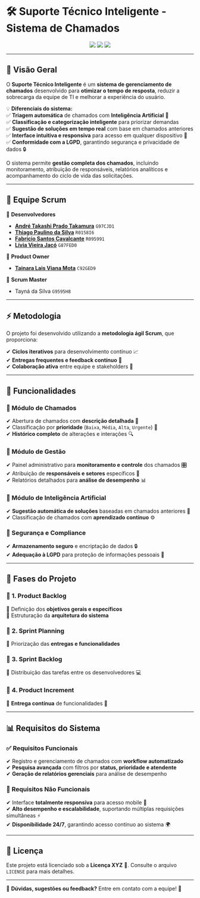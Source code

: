 # 🛠️ Suporte Técnico Inteligente - Sistema de Chamados  

<p align="center">
  <img src="https://img.shields.io/badge/STATUS-EM%20DESENVOLVIMENTO-orange?style=for-the-badge">
  <img src="https://img.shields.io/github/languages/top/Yashatk/suporte-tecnico-inteligente?style=for-the-badge">
  <img src="https://img.shields.io/github/license/Yashatk/suporte-tecnico-inteligente?style=for-the-badge">
</p>

---

## 📌 Visão Geral  

O **Suporte Técnico Inteligente** é um **sistema de gerenciamento de chamados** desenvolvido para **otimizar o tempo de resposta**, reduzir a sobrecarga da equipe de TI e melhorar a experiência do usuário.  

💡 **Diferenciais do sistema:**  
✅ **Triagem automática** de chamados com **Inteligência Artificial** 🤖  
✅ **Classificação e categorização inteligente** para priorizar demandas  
✅ **Sugestão de soluções em tempo real** com base em chamados anteriores  
✅ **Interface intuitiva e responsiva** para acesso em qualquer dispositivo 📱  
✅ **Conformidade com a LGPD**, garantindo segurança e privacidade de dados 🔒  

O sistema permite **gestão completa dos chamados**, incluindo monitoramento, atribuição de responsáveis, relatórios analíticos e acompanhamento do ciclo de vida das solicitações.  

---

## 👥 Equipe Scrum  

🔹 **Desenvolvedores**  
- [**André Takashi Prado Takamura**](https://github.com/Yashatk) `G97CJD1`  
- [**Thiago Paulino da Silva**](https://github.com/thiagooo9) `R0158I6`  
- [**Fabrício Santos Cavalcante**](https://github.com/Kinnube) `R095991`  
- [**Lívia Vieira Jacó**](https://github.com/JacoLCode) `G87FED0`  

🔹 **Product Owner**  
- [**Tainara Lais Viana Mota**](https://github.com/TainaraViana) `C92GED9`  

🔹 **Scrum Master**  
- Tayná da Silva `G9595H8`  

---

## ⚡ Metodologia  

O projeto foi desenvolvido utilizando a **metodologia ágil Scrum**, que proporciona:  

✔ **Ciclos iterativos** para desenvolvimento contínuo 📈  
✔ **Entregas frequentes e feedback contínuo** 🔄  
✔ **Colaboração ativa** entre equipe e stakeholders 🤝  

---

## 📌 Funcionalidades  

### 🔹 Módulo de Chamados  
✔ Abertura de chamados com **descrição detalhada** 📝  
✔ Classificação por **prioridade** (`Baixa`, `Média`, `Alta`, `Urgente`) 🚨  
✔ **Histórico completo** de alterações e interações 🔍  

### 🔹 Módulo de Gestão  
✔ Painel administrativo para **monitoramento e controle** dos chamados 🎛️  
✔ Atribuição de **responsáveis e setores** específicos 📌  
✔ Relatórios detalhados para **análise de desempenho** 📊  

### 🔹 Módulo de Inteligência Artificial  
✔ **Sugestão automática de soluções** baseadas em chamados anteriores 🧠  
✔ Classificação de chamados com **aprendizado contínuo** ⚙️  

### 🔹 Segurança e Compliance  
✔ **Armazenamento seguro** e encriptação de dados 🔒  
✔ **Adequação à LGPD** para proteção de informações pessoais 📜  

---

## 🔄 Fases do Projeto  

### 📌 **1. Product Backlog**  
🔹 Definição dos **objetivos gerais e específicos**  
🔹 Estruturação da **arquitetura do sistema**  

### 📌 **2. Sprint Planning**  
🔹 Priorização das **entregas e funcionalidades**  

### 📌 **3. Sprint Backlog**  
🔹 Distribuição das tarefas entre os desenvolvedores 💻  

### 📌 **4. Product Increment**  
🔹 **Entrega contínua** de funcionalidades 🚀  

---

## 📊 Requisitos do Sistema  

### ✅ **Requisitos Funcionais**  
✔ Registro e gerenciamento de chamados com **workflow automatizado**  
✔ **Pesquisa avançada** com filtros por **status, prioridade e atendente**  
✔ **Geração de relatórios gerenciais** para análise de desempenho  

### 🔐 **Requisitos Não Funcionais**  
✔ Interface **totalmente responsiva** para acesso mobile 📱  
✔ **Alto desempenho e escalabilidade**, suportando múltiplas requisições simultâneas ⚡  
✔ **Disponibilidade 24/7**, garantindo acesso contínuo ao sistema 🌍  

---

## 📜 Licença  

Este projeto está licenciado sob a **Licença XYZ** 📄. Consulte o arquivo `LICENSE` para mais detalhes.  

---
 
📩 **Dúvidas, sugestões ou feedback?** Entre em contato com a equipe! 🚀  
